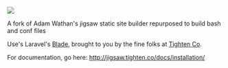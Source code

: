![](https://raw.githubusercontent.com/tightenco/jigsaw/master/logo.png)

A fork of Adam Wathan's jigsaw static site builder repurposed to build bash and conf files

Use's Laravel's [Blade](http://laravel.com/docs/5.0/templates), brought to you by the fine folks at [Tighten Co](http://tighten.co).

For documentation, go here: http://jigsaw.tighten.co/docs/installation/
